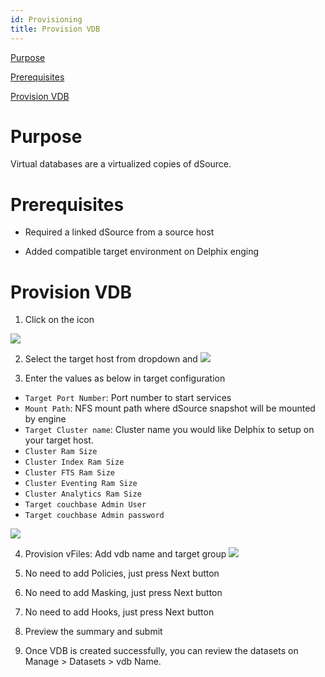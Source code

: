 ```yaml
---
id: Provisioning
title: Provision VDB
---
```



[Purpose](#purpose)

[Prerequisites](#prerequisites)

[Provision VDB](#provision-vdb)

 
Purpose
=======

Virtual databases are a virtualized copies of dSource. 

Prerequisites
=============

-   Required a linked dSource from a source host

-   Added compatible target environment on Delphix enging


Provision VDB
=============

1. Click on the icon

![](/couchbase-plugin/img/image24.png)

2. Select the target host from dropdown and 
![](/couchbase-plugin/img/image25.png)

3. Enter the values as below in target configuration
- `Target Port Number`: Port number to start services
- `Mount Path`: NFS mount path where dSource snapshot will be mounted by engine
- `Target Cluster name`: Cluster name you would like Delphix to setup on your target host.
- `Cluster Ram Size`
- `Cluster Index Ram Size`
- `Cluster FTS Ram Size`
- `Cluster Eventing Ram Size`
- `Cluster Analytics Ram Size`
- `Target couchbase Admin User`
- `Target couchbase Admin password`

![](/couchbase-plugin/img/image26.png)

4. Provision vFiles: Add vdb name and target group
![](/couchbase-plugin/img/image27.png)

5. No need to add Policies, just press Next button

6. No need to add Masking, just press Next button

7. No need to add Hooks, just press Next button

8. Preview the summary and submit 

9. Once VDB is created successfully, you can review the datasets on Manage > Datasets > vdb Name.
